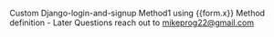 Custom Django-login-and-signup
Method1 using {{form.x}}
Method definition - Later
Questions reach out to mikeprog22@gmail.com
